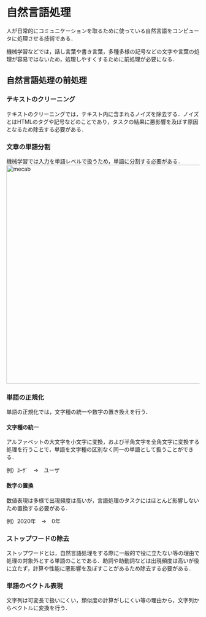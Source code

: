 # 自然言語処理
人が日常的にコミュニケーションを取るために使っている自然言語をコンピュータに処理させる技術である．

機械学習などでは，話し言葉や書き言葉，多種多様の記号などの文字や言葉の処理が容易ではないため，処理しやすくするために前処理が必要になる．
## 自然言語処理の前処理
### テキストのクリーニング
テキストのクリーニングでは，テキスト内に含まれるノイズを除去する．ノイズとはHTMLのタグや記号などのことであり，タスクの結果に悪影響を及ぼす原因となるため除去する必要がある．

### 文章の単語分割
機械学習では入力を単語レベルで扱うため，単語に分割する必要がある．
<img width="570" alt="mecab" src="https://user-images.githubusercontent.com/62409783/85364452-1c071180-b55e-11ea-8b2b-3a142b61129c.png">

### 単語の正規化
単語の正規化では，文字種の統一や数字の置き換えを行う．
#### 文字種の統一
アルファベットの大文字を小文字に変換，および半角文字を全角文字に変換する処理を行うことで，単語を文字種の区別なく同一の単語として扱うことができる．

例）ﾕｰｻﾞ　→　ユーザ

#### 数字の置換
数値表現は多様で出現頻度は高いが，言語処理のタスクにはほとんど影響しないため置換する必要がある．

例）2020年　→　0年

### ストップワードの除去
ストップワードとは，自然言語処理をする際に一般的で役に立たない等の理由で処理の対象外とする単語のことである．助詞や助動詞などは出現頻度は高いが役に立たず，計算や性能に悪影響を及ぼすことがあるため除去する必要がある．

### 単語のベクトル表現
文字列は可変長で扱いにくい，類似度の計算がしにくい等の理由から，文字列からベクトルに変換を行う．
